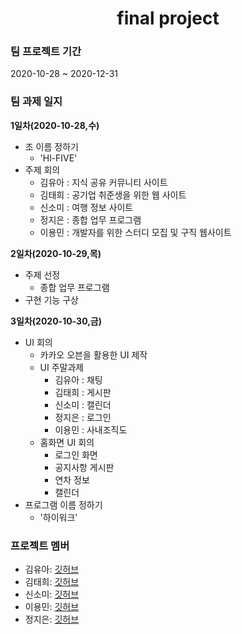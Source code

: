 <div align="center">
        <h1>final project</h1>
  
</div>



### 팀 프로젝트 기간

2020-10-28 ~ 2020-12-31




### 팀 과제 일지

**1일차(2020-10-28,수)**

- 조 이름 정하기
  - 'Hl-FIVE'      
- 주제 회의
  - 김유아 : 지식 공유 커뮤니티 사이트
  - 김태희 : 공기업 취준생을 위한 웹 사이트
  - 신소미 : 여행 정보 사이트
  - 정지은 : 종합 업무 프로그램
  - 이용민 : 개발자를 위한 스터디 모집 및 구직 웹사이트
  
**2일차(2020-10-29,목)**

- 주제 선정
  - 종합 업무 프로그램 
- 구현 기능 구상

**3일차(2020-10-30,금)**

- UI 회의
  - 카카오 오븐을 활용한 UI 제작
   - UI 주말과제
     - 김유아 : 채팅
     - 김태희 : 게시판
     - 신소미 : 캘린더
     - 정지은 : 로그인
     - 이용민 : 사내조직도
   - 홈화면 UI 회의
     - 로그인 화면
     - 공지사항 게시판
     - 연차 정보 
     - 캘린더
- 프로그램 이름 정하기
  - '하이워크'  


### 프로젝트 멤버

- 김유아: [깃허브](https://github.com/KimYuah)
- 김태희: [깃허브](https://github.com/TaeheeKim15)
- 신소미: [깃허브](https://github.com/shin-so-mi)
- 이용민: [깃허브](https://github.com/LeeYongMin01)
- 정지은: [깃허브](https://github.com/j-jieun2)



